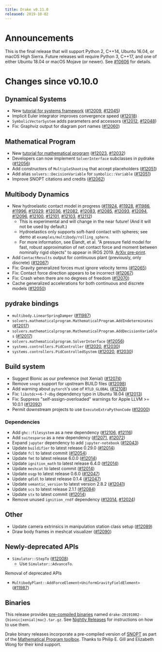 ```yaml
---
title: Drake v0.11.0
released: 2019-10-02
---
```


# Announcements

This is the final release that will support Python 2, C++14, Ubuntu 16.04, or macOS High Sierra. Future releases will require Python 3, C++17, and one of either Ubuntu 18.04 or macOS Mojave (or newer). See [#10606][_#10606] for details.

# Changes since v0.10.0

## Dynamical Systems

* New [tutorial for systems framework](https://nbviewer.jupyter.org/github/RobotLocomotion/drake/blob/master/tutorials/dynamical_systems.ipynb) ([#12009][_#12009], [#12045][_#12045])
* Implicit Euler integrator improves convergence speed ([#12018][_#12018])
* ``SymbolicVectorSystem`` adds parameters and accessors ([#12012][_#12012], [#12048][_#12048])
* Fix: Graphviz output for diagram port names ([#12060][_#12060])

## Mathematical Program

* New [tutorial for mathematical program](https://nbviewer.jupyter.org/github/RobotLocomotion/drake/blob/master/tutorials/mathematical_program.ipynb) ([#12023][_#12023], [#12032][_#12032])
* Developers can now implement ``SolverInterface`` subclasses in pydrake ([#12056][_#12056])
* Add constructors of ``MultipleShooting`` that accept placeholders ([#12051][_#12051])
* Add alias ``solvers::DecisionVariable`` for ``symbolic::Variable`` ([#12051][_#12051])
* Improve SNOPT citations and credits ([#12062][_#12062])

## Multibody Dynamics

* New hydroelastic contact model in progress ([#11924][_#11924], [#11928][_#11928], [#11986][_#11986], [#11996][_#11996], [#12029][_#12029], [#12036][_#12036], [#12082][_#12082], [#12083][_#12083], [#12085][_#12085], [#12093][_#12093], [#12094][_#12094], [#12096][_#12096], [#12100][_#12100], [#12101][_#12101], [#12103][_#12103], [#12112][_#12112])
  * This is experimental and will change in the near future! (And it will not be used by default.)
  * Hydroelastics only supports soft-hard contact with spheres; see demo at ``examples/multibody/rolling_sphere``.
  * For more information, see Elandt, et al. “A pressure field model for fast, robust approximation of net contact force and moment between nominally rigid objects” to appear in IROS 2019. [ArXiv pre-print](https://arxiv.org/abs/1904.11433).
* Add ``ContactResults`` output for continuous plant (previously, only discrete) ([#12067][_#12067])
* Fix: Gravity generalized forces must ignore velocity terms ([#12065][_#12065])
* Fix: Contact force direction appears to be incorrect ([#12067][_#12067])
* Fix: Crash when there are no degrees of freedom ([#12070][_#12070])
* Cache generalized accelerations for both continuous and discrete models ([#12050][_#12050])

## pydrake bindings

* ``multibody.LinearSpringDamper`` ([#11987][_#11987])
* ``solvers.mathematicalprogram.MathematicalProgram.AddIndeterminates`` ([#12017][_#12017])
* ``solvers.mathematicalprogram.MathematicalProgram.AddDecisionVariables`` ([#12017][_#12017])
* ``solvers.mathematicalprogram.SolverInterface`` ([#12056][_#12056])
* ``systems.controllers.PidController`` ([#12020][_#12020], [#12030][_#12030])
* ``systems.controllers.PidControlledSystem`` ([#12020][_#12020], [#12030][_#12030])

## Build system

* Suggest Bionic as our preference (not Xenial) ([#12074][_#12074])
* Remove ``snopt`` support for upstream BUILD files ([#12098][_#12098])
* Add warning about ``pytorch``'s use of ``RTLD_GLOBAL`` ([#12108][_#12108])
* Fix: ``libstdc++6-7-dbg`` dependency typo in Ubuntu 18.04 ([#12013][_#12013])
* Fix: Suppress "self-assign-overloaded" warnings for Apple LLVM >= 10.0.1 ([#12092][_#12092])
* Permit downstream projects to use ``ExecuteExtraPythonCode`` ([#12000][_#12000])

### Dependencies

* Add ``ghc::filesystem`` as a new dependency ([#12106][_#12106], [#12116][_#12116])
* Add ``suitesparse`` as a new dependency ([#12071][_#12071], [#12072][_#12072])
* Expand ``jupyter`` dependency to add ``jupyter-notebook`` ([#12043][_#12043])
* Update ``buildifier`` to latest release 0.29.0 ([#12014][_#12014])
* Update ``fcl`` to latest commit ([#12054][_#12054])
* Update ``fmt`` to latest release 6.0.0 ([#12014][_#12014])
* Update ``ignition_math`` to latest release 6.4.0 ([#12014][_#12014])
* Update ``meshcat`` to latest commit ([#12014][_#12014])
* Update ``osqp`` to latest release 0.6.0 ([#12047][_#12047])
* Update ``qdldl`` to latest release 0.1.4 ([#12047][_#12047])
* Update ``semantic_version`` to latest version 2.8.2 ([#12041][_#12041])
* Update ``scs`` to latest release 2.1.1 ([#12084][_#12084])
* Update ``stx`` to latest commit ([#12014][_#12014])
* Remove unused ``ignition_rndf`` dependency ([#12014][_#12014], [#12024][_#12024])

## Other

* Update camera extrinsics in manipulation station class setup ([#12089][_#12089])
* Draw body frames in meshcat visualizer ([#12090][_#12090])

## Newly-deprecated APIs

* ``Simulator::StepTo`` ([#12008][_#12008])
  * Use ``Simulator::AdvanceTo``.

Removal of deprecated APIs

* ``MultibodyPlant::AddForceElement<UniformGravityFieldElement>`` ([#11987][_#11987])

## Binaries

This release provides [pre-compiled binaries](https://github.com/RobotLocomotion/drake/releases/tag/v0.11.0)
named ``drake-20191002-{bionic|xenial|mac}.tar.gz``. See
[Nightly Releases](/from_binary.html#nightly-releases) for instructions on how to use them.

Drake binary releases incorporate a pre-compiled version of [SNOPT](https://ccom.ucsd.edu/~optimizers/solvers/snopt/)  as part of the [Mathematical Program toolbox](https://drake.mit.edu/doxygen_cxx/group__solvers.html). Thanks to Philip E. Gill and Elizabeth Wong for their kind support.

[_#10606]: https://github.com/RobotLocomotion/drake/pull/10606
[_#11924]: https://github.com/RobotLocomotion/drake/pull/11924
[_#11928]: https://github.com/RobotLocomotion/drake/pull/11928
[_#11986]: https://github.com/RobotLocomotion/drake/pull/11986
[_#11987]: https://github.com/RobotLocomotion/drake/pull/11987
[_#11996]: https://github.com/RobotLocomotion/drake/pull/11996
[_#12000]: https://github.com/RobotLocomotion/drake/pull/12000
[_#12008]: https://github.com/RobotLocomotion/drake/pull/12008
[_#12009]: https://github.com/RobotLocomotion/drake/pull/12009
[_#12012]: https://github.com/RobotLocomotion/drake/pull/12012
[_#12013]: https://github.com/RobotLocomotion/drake/pull/12013
[_#12014]: https://github.com/RobotLocomotion/drake/pull/12014
[_#12017]: https://github.com/RobotLocomotion/drake/pull/12017
[_#12018]: https://github.com/RobotLocomotion/drake/pull/12018
[_#12020]: https://github.com/RobotLocomotion/drake/pull/12020
[_#12023]: https://github.com/RobotLocomotion/drake/pull/12023
[_#12024]: https://github.com/RobotLocomotion/drake/pull/12024
[_#12029]: https://github.com/RobotLocomotion/drake/pull/12029
[_#12030]: https://github.com/RobotLocomotion/drake/pull/12030
[_#12032]: https://github.com/RobotLocomotion/drake/pull/12032
[_#12036]: https://github.com/RobotLocomotion/drake/pull/12036
[_#12041]: https://github.com/RobotLocomotion/drake/pull/12041
[_#12043]: https://github.com/RobotLocomotion/drake/pull/12043
[_#12045]: https://github.com/RobotLocomotion/drake/pull/12045
[_#12047]: https://github.com/RobotLocomotion/drake/pull/12047
[_#12048]: https://github.com/RobotLocomotion/drake/pull/12048
[_#12050]: https://github.com/RobotLocomotion/drake/pull/12050
[_#12051]: https://github.com/RobotLocomotion/drake/pull/12051
[_#12054]: https://github.com/RobotLocomotion/drake/pull/12054
[_#12056]: https://github.com/RobotLocomotion/drake/pull/12056
[_#12060]: https://github.com/RobotLocomotion/drake/pull/12060
[_#12062]: https://github.com/RobotLocomotion/drake/pull/12062
[_#12065]: https://github.com/RobotLocomotion/drake/pull/12065
[_#12067]: https://github.com/RobotLocomotion/drake/pull/12067
[_#12070]: https://github.com/RobotLocomotion/drake/pull/12070
[_#12071]: https://github.com/RobotLocomotion/drake/pull/12071
[_#12072]: https://github.com/RobotLocomotion/drake/pull/12072
[_#12074]: https://github.com/RobotLocomotion/drake/pull/12074
[_#12082]: https://github.com/RobotLocomotion/drake/pull/12082
[_#12083]: https://github.com/RobotLocomotion/drake/pull/12083
[_#12084]: https://github.com/RobotLocomotion/drake/pull/12084
[_#12085]: https://github.com/RobotLocomotion/drake/pull/12085
[_#12089]: https://github.com/RobotLocomotion/drake/pull/12089
[_#12090]: https://github.com/RobotLocomotion/drake/pull/12090
[_#12092]: https://github.com/RobotLocomotion/drake/pull/12092
[_#12093]: https://github.com/RobotLocomotion/drake/pull/12093
[_#12094]: https://github.com/RobotLocomotion/drake/pull/12094
[_#12096]: https://github.com/RobotLocomotion/drake/pull/12096
[_#12098]: https://github.com/RobotLocomotion/drake/pull/12098
[_#12100]: https://github.com/RobotLocomotion/drake/pull/12100
[_#12101]: https://github.com/RobotLocomotion/drake/pull/12101
[_#12103]: https://github.com/RobotLocomotion/drake/pull/12103
[_#12106]: https://github.com/RobotLocomotion/drake/pull/12106
[_#12108]: https://github.com/RobotLocomotion/drake/pull/12108
[_#12112]: https://github.com/RobotLocomotion/drake/pull/12112
[_#12116]: https://github.com/RobotLocomotion/drake/pull/12116
